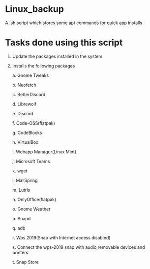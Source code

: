 # Linux_backup
A .sh script which stores some apt commands for quick app installs

# Tasks done using this script

1. Update the packages installed in the system
2. Installs the following packages


    a. Gnome Tweaks

    b. Neofetch

    c. BetterDiscord

    d. Librewolf

    e. Discord

    f. Code-OSS(flatpak)

    g. CodeBlocks

    h. VirtualBox

    i. Webapp Manager(Linux Mint)

    j. Microsoft Teams

    k. wget

    l. MailSpring

    m. Lutris

    n. OnlyOffice(flatpak)

    o. Gnome Weather

    p. Snapd

    q. adb

    r. Wps 2019(Snap with Internet access disabled)

    s. Connect the wps-2019 snap with audio,removable devices and printers.

    t. Snap Store
